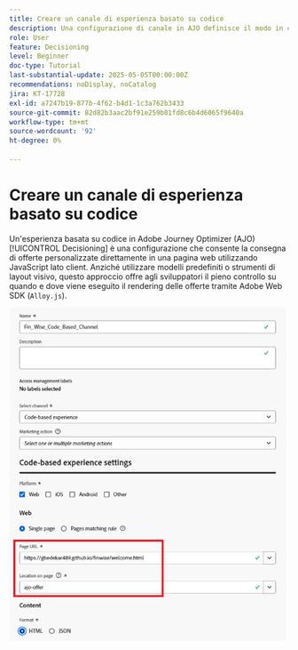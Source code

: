```yaml
---
title: Creare un canale di esperienza basato su codice
description: Una configurazione di canale in AJO definisce il modo in cui i contenuti personalizzati, come le offerte, vengono forniti tramite un canale specifico come web, e-mail, app mobile o altri punti di contatto digitali.
role: User
feature: Decisioning
level: Beginner
doc-type: Tutorial
last-substantial-update: 2025-05-05T00:00:00Z
recommendations: noDisplay, noCatalog
jira: KT-17728
exl-id: a7247b19-877b-4f62-b4d1-1c3a762b3433
source-git-commit: 82d82b3aac2bf91e259b01fd8c6b4d6065f9640a
workflow-type: tm+mt
source-wordcount: '92'
ht-degree: 0%

---
```


# Creare un canale di esperienza basato su codice

Un&#39;esperienza basata su codice in Adobe Journey Optimizer (AJO) [!UICONTROL Decisioning] è una configurazione che consente la consegna di offerte personalizzate direttamente in una pagina web utilizzando JavaScript lato client. Anziché utilizzare modelli predefiniti o strumenti di layout visivo, questo approccio offre agli sviluppatori il pieno controllo su quando e dove viene eseguito il rendering delle offerte tramite Adobe Web SDK (`Alloy.js`).

![create-channel](assets/cbe-channel.png)
